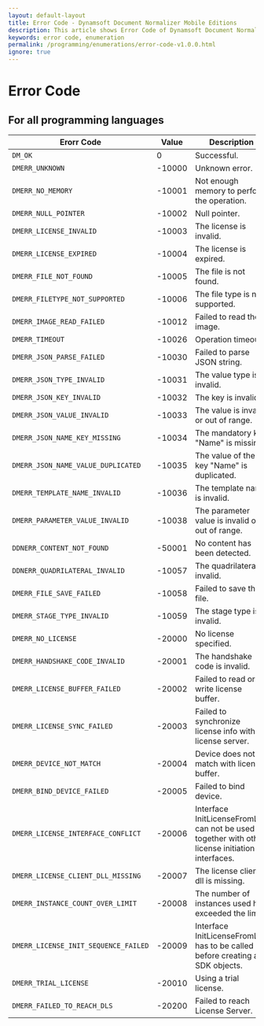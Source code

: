 ```yaml
---
layout: default-layout
title: Error Code - Dynamsoft Document Normalizer Mobile Editions
description: This article shows Error Code of Dynamsoft Document Normalizer mobile editions.
keywords: error code, enumeration
permalink: /programming/enumerations/error-code-v1.0.0.html
ignore: true
---
```


# Error Code

## For all programming languages

  | Erorr Code | Value | Description |
  |------------|-------|-------------|
  | `DM_OK`                                | 0 | Successful. |
  | `DMERR_UNKNOWN`                        | -10000 | Unknown error. |
  | `DMERR_NO_MEMORY`                      | -10001 | Not enough memory to perform the operation. |
  | `DMERR_NULL_POINTER`                   | -10002 | Null pointer. |
  | `DMERR_LICENSE_INVALID`                | -10003 | The license is invalid. |
  | `DMERR_LICENSE_EXPIRED`                | -10004 | The license is expired. |
  | `DMERR_FILE_NOT_FOUND`                 | -10005 | The file is not found. |
  | `DMERR_FILETYPE_NOT_SUPPORTED`         | -10006 | The file type is not supported. |
  | `DMERR_IMAGE_READ_FAILED`              | -10012 | Failed to read the image. |
  | `DMERR_TIMEOUT`                        | -10026 | Operation timeout. |
  | `DMERR_JSON_PARSE_FAILED`              | -10030 | Failed to parse JSON string. |
  | `DMERR_JSON_TYPE_INVALID`              | -10031 | The value type is invalid. |
  | `DMERR_JSON_KEY_INVALID`               | -10032 | The key is invalid. |
  | `DMERR_JSON_VALUE_INVALID`             | -10033 | The value is invalid or out of range. |
  | `DMERR_JSON_NAME_KEY_MISSING`          | -10034 | The mandatory key "Name" is missing. |
  | `DMERR_JSON_NAME_VALUE_DUPLICATED`     | -10035 | The value of the key "Name" is duplicated. |
  | `DMERR_TEMPLATE_NAME_INVALID`          | -10036 | The template name is invalid. |
  | `DMERR_PARAMETER_VALUE_INVALID`        | -10038 | The parameter value is invalid or out of range. |
  | `DDNERR_CONTENT_NOT_FOUND`             | -50001 | No content has been detected. |
  | `DDNERR_QUADRILATERAL_INVALID`         | -10057 | The quadrilateral is invalid. |
  | `DMERR_FILE_SAVE_FAILED`               | -10058 | Failed to save the file. |
  | `DMERR_STAGE_TYPE_INVALID`             | -10059 | The stage type is invalid. |
  | `DMERR_NO_LICENSE`                     | -20000 | No license specified. |
  | `DMERR_HANDSHAKE_CODE_INVALID`         | -20001 | The handshake code is invalid. |
  | `DMERR_LICENSE_BUFFER_FAILED`          | -20002 | Failed to read or write license buffer. |
  | `DMERR_LICENSE_SYNC_FAILED`            | -20003 | Failed to synchronize license info with license server. |
  | `DMERR_DEVICE_NOT_MATCH`               | -20004 | Device does not match with license buffer. |
  | `DMERR_BIND_DEVICE_FAILED`             | -20005 | Failed to bind device. |
  | `DMERR_LICENSE_INTERFACE_CONFLICT`     | -20006 | Interface InitLicenseFromLTS can not be used together with other license initiation interfaces.|
  | `DMERR_LICENSE_CLIENT_DLL_MISSING`     | -20007 | The license client dll is missing. |
  | `DMERR_INSTANCE_COUNT_OVER_LIMIT`      | -20008 | The number of instances used has exceeded the limit. |
  | `DMERR_LICENSE_INIT_SEQUENCE_FAILED`   | -20009 | Interface InitLicenseFromLTS has to be called before creating any SDK objects. |
  | `DMERR_TRIAL_LICENSE`                  | -20010 | Using a trial license. |
  | `DMERR_FAILED_TO_REACH_DLS`            | -20200 | Failed to reach License Server. |
